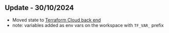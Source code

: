 #

## Update - 30/10/2024

- Moved state to [Terraform Cloud back end](https://app.terraform.io/app/homelab-fsemti/workspaces/homelab-fsemti)
- note: variables added as env vars on the workspace with `TF_VAR_` prefix